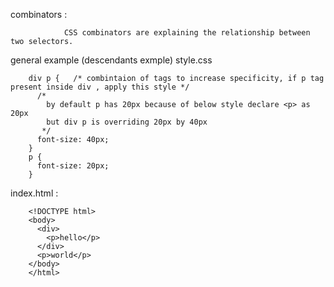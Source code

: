 combinators : 

                CSS combinators are explaining the relationship between two selectors. 

general example (descendants exmple) style.css

        div p {   /* combintaion of tags to increase specificity, if p tag present inside div , apply this style */
          /* 
            by default p has 20px because of below style declare <p> as 20px
            but div p is overriding 20px by 40px 
           */
          font-size: 40px;
        }
        p {
          font-size: 20px;
        }
        
        
index.html :

        <!DOCTYPE html>
        <body>
          <div>
            <p>hello</p>
          </div>
          <p>world</p>
        </body>
        </html>
